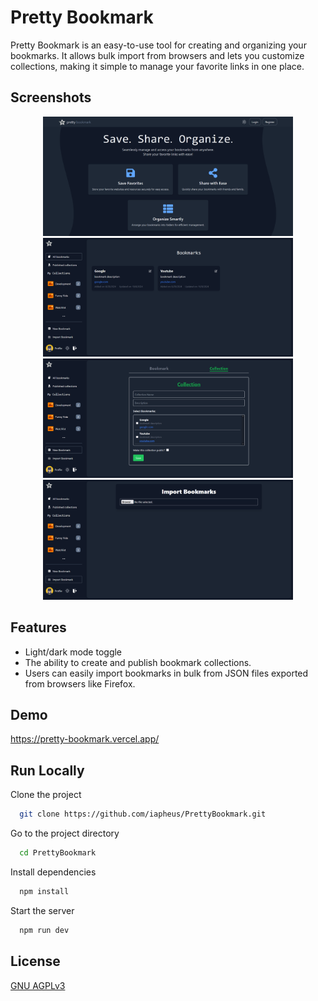 
# Pretty Bookmark

Pretty Bookmark is an easy-to-use tool for creating and organizing your bookmarks. It allows bulk import from browsers and lets you customize collections, making it simple to manage your favorite links in one place. 


## Screenshots

<p align="center">
  <img src="https://github.com/iapheus/PrettyBookmark/blob/main/image/prettyBookmark4.png" width="400" style="display:inline-block;"/>
  <img src="https://github.com/iapheus/PrettyBookmark/blob/main/image/prettyBookmark.png" width="400" style="display:inline-block;"/>
  <img src="https://github.com/iapheus/PrettyBookmark/blob/main/image/prettyBookmark2.png" width="400" style="display:inline-block;"/>
  <img src="https://github.com/iapheus/PrettyBookmark/blob/main/image/prettyBookmark3.png" width="400" style="display:inline-block;"/>
</p>


## Features

- Light/dark mode toggle
- The ability to create and publish bookmark collections.
- Users can easily import bookmarks in bulk from JSON files exported from browsers like Firefox.


## Demo

https://pretty-bookmark.vercel.app/


## Run Locally

Clone the project

```bash
  git clone https://github.com/iapheus/PrettyBookmark.git
```

Go to the project directory

```bash
  cd PrettyBookmark
```

Install dependencies

```bash
  npm install
```

Start the server

```bash
  npm run dev
```


## License

[GNU AGPLv3](https://choosealicense.com/licenses/agpl-3.0/)
